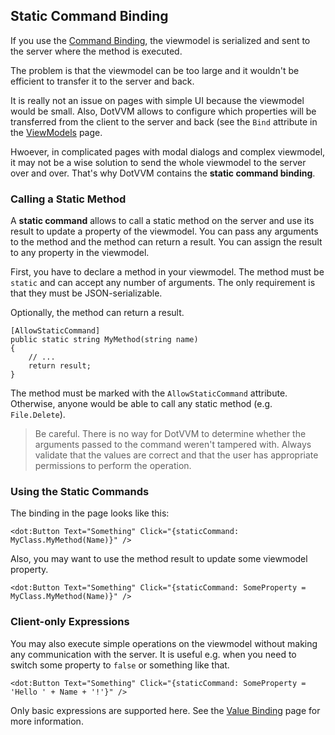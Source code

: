 ﻿## Static Command Binding

If you use the [Command Binding](/docs/tutorials/basics-command-binding/{branch}), the viewmodel is serialized and sent to the server where the 
method is executed. 

The problem is that the viewmodel can be too large and it wouldn't be efficient to transfer it to the server and back.

It is really not an issue on pages with simple UI because the viewmodel would be small. Also, DotVVM allows to configure which properties will be 
transferred from the client to the server and back (see the `Bind` attribute in the [ViewModels](/docs/tutorials/basics-viewmodels/{branch}) page.

Hwoever, in complicated pages with modal dialogs and complex viewmodel, it may not be a wise solution to send the whole viewmodel to the server over and over.
That's why DotVVM contains the **static command binding**.

### Calling a Static Method

A **static command** allows to call a static method on the server and use its result to update a property of the viewmodel. 
You can pass any arguments to the method and the method can return a result. You can assign the result to any property in the viewmodel.

First, you have to declare a method in your viewmodel. The method must be `static` and can accept any number of arguments.
The only requirement is that they must be JSON-serializable. 

Optionally, the method can return a result.

```CSHARP
[AllowStaticCommand]
public static string MyMethod(string name)
{
    // ...
    return result;
}
```

The method must be marked with the `AllowStaticCommand` attribute. Otherwise, anyone would be able to call any static method (e.g. `File.Delete`).

> Be careful. There is no way for DotVVM to determine whether the arguments passed to the command weren't tampered with. 
Always validate that the values are correct and that the user has appropriate permissions to perform the operation. 

### Using the Static Commands

The binding in the page looks like this:

```DOTHTML
<dot:Button Text="Something" Click="{staticCommand: MyClass.MyMethod(Name)}" />
```

Also, you may want to use the method result to update some viewmodel property.

```DOTHTML
<dot:Button Text="Something" Click="{staticCommand: SomeProperty = MyClass.MyMethod(Name)}" />
```

### Client-only Expressions

You may also execute simple operations on the viewmodel without making any communication with the server.
It is useful e.g. when you need to switch some property to `false` or something like that. 

```DOTHTML
<dot:Button Text="Something" Click="{staticCommand: SomeProperty = 'Hello ' + Name + '!'}" />
```

Only basic expressions are supported here. See the [Value Binding](/docs/tutorials/basics-value-binding/{branch}) page for more information.

